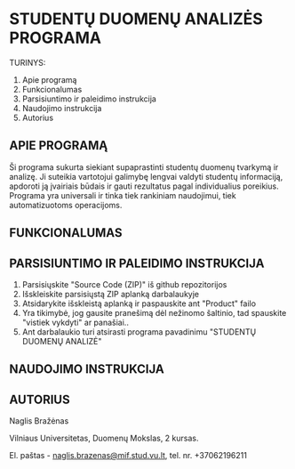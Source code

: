 # STUDENTŲ DUOMENŲ ANALIZĖS PROGRAMA

TURINYS:
1. Apie programą
2. Funkcionalumas
3. Parsisiuntimo ir paleidimo instrukcija
4. Naudojimo instrukcija
5. Autorius

## APIE PROGRAMĄ

Ši programa sukurta siekiant supaprastinti studentų duomenų tvarkymą ir analizę. Ji suteikia vartotojui galimybę lengvai valdyti studentų informaciją, apdoroti ją įvairiais būdais ir gauti rezultatus pagal individualius poreikius. Programa yra universali ir tinka tiek rankiniam naudojimui, tiek automatizuotoms operacijoms.

## FUNKCIONALUMAS



## PARSISIUNTIMO IR PALEIDIMO INSTRUKCIJA

1. Parsisiųskite "Source Code (ZIP)" iš github repozitorijos
2. Išskleiskite parsisiųstą ZIP aplanką darbalaukyje
3. Atsidarykite išskleistą aplanką ir paspauskite ant "Product" failo
4. Yra tikimybė, jog gausite pranešimą dėl nežinomo šaltinio, tad spauskite "vistiek vykdyti" ar panašiai..
5. Ant darbalaukio turi atsirasti programa pavadinimu "STUDENTŲ DUOMENŲ ANALIZĖ"

## NAUDOJIMO INSTRUKCIJA



## AUTORIUS

Naglis Bražėnas

Vilniaus Universitetas, Duomenų Mokslas, 2 kursas.

El. paštas - naglis.brazenas@mif.stud.vu.lt, tel. nr. +37062196211

